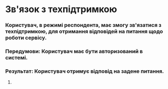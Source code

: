 # Зв'язок з техпідтримкою

### Користувач, в режимі респондента, має змогу зв'язатися з техпідтримкою, для отримання відповідей на питання щодо роботи сервісу.

### Передумови: Користувач має бути авторизований в системі.

### Результат: Користувач отримує відповід на задене питання. 

1. 
